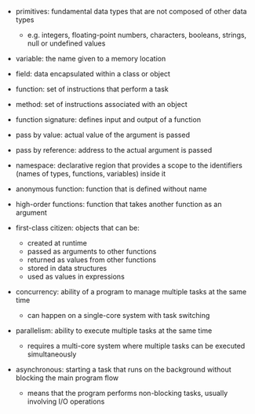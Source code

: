 
- primitives: fundamental data types that are not composed of other data types
  - e.g. integers, floating-point numbers, characters, booleans, strings, null or undefined values

- variable: the name given to a memory location
- field: data encapsulated within a class or object

- function: set of instructions that perform a task
- method: set of instructions associated with an object

- function signature: defines input and output of a function

- pass by value: actual value of the argument is passed
- pass by reference: address to the actual argument is passed

- namespace: declarative region that provides a scope to the identifiers (names of types, functions, variables) inside it
- anonymous function: function that is defined without name

- high-order functions: function that takes another function as an argument
- first-class citizen: objects that can be:
  - created at runtime
  - passed as arguments to other functions
  - returned as values from other functions
  - stored in data structures
  - used as values in expressions

- concurrency: ability of a program to manage multiple tasks at the same time
  - can happen on a single-core system with task switching
- parallelism: ability to execute multiple tasks at the same time
  - requires a multi-core system where multiple tasks can be executed simultaneously
- asynchronous: starting a task that runs on the background without blocking the main program flow
  - means that the program performs non-blocking tasks, usually involving I/O operations
